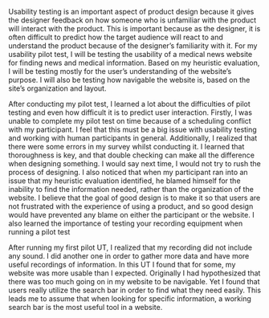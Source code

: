 Usability testing is an important aspect of product design because it gives the designer feedback on how someone who is unfamiliar with the product will interact with the product. This is important because as the designer, it is often difficult to predict how the target audience will react to and understand the product because of the designer’s familiarity with it. For my usability pilot test, I will be testing the usability of a medical news website for finding news and medical information. Based on my heuristic evaluation, I will be testing mostly for the user’s understanding of the website’s purpose. I will also be testing how navigable the website is, based on the site’s organization and layout. 

After conducting my pilot test, I learned a lot about the difficulties of pilot testing and even how difficult it is to predict user interaction. Firstly, I was unable to complete my pilot test on time because of a scheduling conflict with my participant. I feel that this must be a big issue with usability testing and working with human participants in general. Additionally, I realized that there were some errors in my survey whilst conducting it. I learned that thoroughness is key, and that double checking can make all the difference when designing something. I would say next time, I would not try to rush the process of designing. I also noticed that when my participant ran into an issue that my heuristic evaluation identified, he blamed himself for the inability to find the information needed, rather than the organization of the website. I believe that the goal of good design is to make it so that users are not frustrated with the experience of using a product, and so good design would have prevented any blame on either the participant or the website. I also learned the importance of testing your recording equipment when running a pilot test

After running my first pilot UT, I realized that my recording did not include any sound. I did another one in order to gather more data and have more useful recordings of information. In this UT I found that for some, my website was more usable than I expected. Originally I had hypothesized that there was too much going on in my website to be navigable. Yet I found that users really utilize the search bar in order to find what they need easily. This leads me to assume that when looking for specific information, a working search bar is the most useful tool in a website. 
